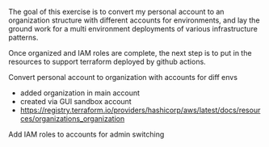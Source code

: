 The goal of this exercise is to convert my personal account to an organization structure with different accounts for
environments, and lay the ground work for a multi environment deployments of various infrastructure patterns.

Once organized and IAM roles are complete, the next step is to put in the resources to support terraform deployed by
github actions.

Convert personal account to organization with accounts for diff envs

- added organization in main account
- created via GUI sandbox account
- https://registry.terraform.io/providers/hashicorp/aws/latest/docs/resources/organizations_organization

Add IAM roles to accounts for admin switching